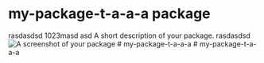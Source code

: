 # my-package-t-a-a-a package
rasdasdsd 1023masd asd 
A short description of your package.
rasdasdsd
![A screenshot of your package](https://f.cloud.github.com/assets/69169/2290250/c35d867a-a017-11e3-86be-cd7c5bf3ff9b.gif)
#   m y - p a c k a g e - t - a - a - a  
 
#   m y - p a c k a g e - t - a - a - a  
 